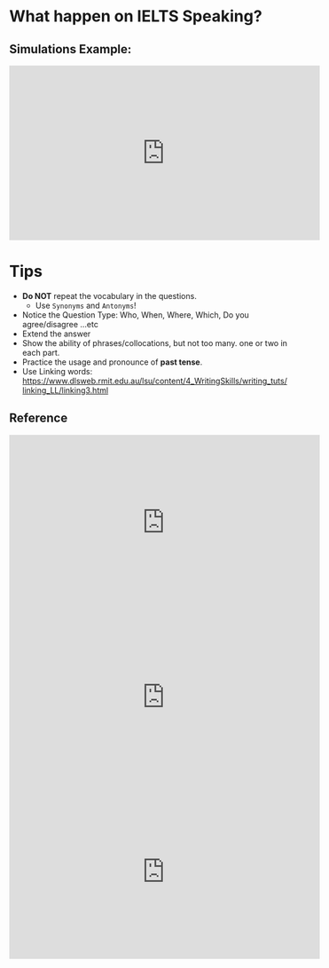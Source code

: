 

What happen on IELTS Speaking?
==========================

## Simulations Example:

<iframe width="560" height="315" src="https://www.youtube.com/embed/wzzOowpCryw" frameborder="0" allow="accelerometer; autoplay; encrypted-media; gyroscope; picture-in-picture" allowfullscreen></iframe>


Tips
====

- **Do NOT** repeat the vocabulary in the questions. 
	- Use ``Synonyms`` and ``Antonyms``!
- Notice the Question Type: Who, When, Where, Which, Do you agree/disagree ...etc
- Extend the answer
- Show the ability of phrases/collocations, but not too many. one or two in each part.
- Practice the usage and pronounce of **past tense**.
- Use Linking words: https://www.dlsweb.rmit.edu.au/lsu/content/4_WritingSkills/writing_tuts/linking_LL/linking3.html


## Reference

<iframe width="560" height="315" src="https://www.youtube.com/embed/MVT2aL4L9Eg" frameborder="0" allow="accelerometer; autoplay; encrypted-media; gyroscope; picture-in-picture" allowfullscreen></iframe>

<iframe width="560" height="315" src="https://www.youtube.com/embed/b5ltukSgXRs" frameborder="0" allow="accelerometer; autoplay; encrypted-media; gyroscope; picture-in-picture" allowfullscreen></iframe>

<iframe width="560" height="315" src="https://www.youtube.com/embed/GdoPPOgBgdI" frameborder="0" allow="accelerometer; autoplay; encrypted-media; gyroscope; picture-in-picture" allowfullscreen></iframe>

<!--stackedit_data:
eyJoaXN0b3J5IjpbMTc2Nzg3NDEyXX0=
-->